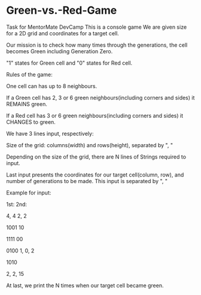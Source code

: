 # Green-vs.-Red-Game
Task for MentorMate DevCamp
This is a console game
We are given size for a 2D grid and coordinates for a target cell. 

Our mission is to check how many times through the generations, the cell becomes Green including Generation Zero.

"1" states for Green cell and "0" states for Red cell.

Rules of the game:

One cell can has up to 8 neighbours.

If a Green cell has 2, 3 or 6 green neighbours(including corners and sides) it REMAINS green.

If a Red cell has 3 or 6 green neighbours(including corners and sides) it CHANGES to green.

We have 3 lines input, respectively:

Size of the grid: columns(width) and rows(height), separated by ", "

Depending on the size of the grid, there are N lines of Strings required to input.

Last input presents the coordinates for our target cell(column, row), and number of generations to be made. This input is separated by ", "

Example for input:

1st:          2nd:

4, 4         2, 2

1001         10 

1111         00

0100         1, 0, 2

1010

2, 2, 15

At last, we print the N times when our target cell became green.
